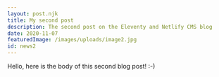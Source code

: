 ```yaml
---
layout: post.njk
title: My second post
description: The second post on the Eleventy and Netlify CMS blog
date: 2020-11-07
featuredImage: /images/uploads/image2.jpg
id: news2
---
```


Hello, here is the body of this second blog post! :-) 